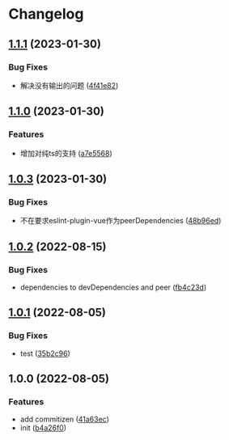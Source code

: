 # Changelog

## [1.1.1](https://github.com/sklme/eslint-config/compare/v1.1.0...v1.1.1) (2023-01-30)


### Bug Fixes

* 解决没有输出的问题 ([4f41e82](https://github.com/sklme/eslint-config/commit/4f41e82a22c31a43bb0eb4a4e930da368417d758))

## [1.1.0](https://github.com/sklme/eslint-config/compare/v1.0.3...v1.1.0) (2023-01-30)


### Features

* 增加对纯ts的支持 ([a7e5568](https://github.com/sklme/eslint-config/commit/a7e55687edaeb6430e2e310e78478bce7e9a5a12))

## [1.0.3](https://github.com/sklme/eslint-config/compare/v1.0.2...v1.0.3) (2023-01-30)


### Bug Fixes

* 不在要求eslint-plugin-vue作为peerDependencies ([48b96ed](https://github.com/sklme/eslint-config/commit/48b96edb0ed71ac0504f5183935bf34c3bb0153b))

## [1.0.2](https://github.com/sklme/eslint-config/compare/v1.0.1...v1.0.2) (2022-08-15)


### Bug Fixes

* dependencies to devDependencies and peer ([fb4c23d](https://github.com/sklme/eslint-config/commit/fb4c23d5c6ff43930abe768eb3ed2dac3c1c2dff))

## [1.0.1](https://github.com/sklme/eslint-config/compare/v1.0.0...v1.0.1) (2022-08-05)


### Bug Fixes

* test ([35b2c96](https://github.com/sklme/eslint-config/commit/35b2c9675d9f9a98de1143f1033198bf25b0b320))

## 1.0.0 (2022-08-05)


### Features

* add commitizen ([41a63ec](https://github.com/sklme/eslint-config/commit/41a63ec114ef19069700bc100b5a0a8061b2ad3f))
* init ([b4a26f0](https://github.com/sklme/eslint-config/commit/b4a26f000b52221eae3b4d4b149cbfbbd454930f))
